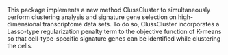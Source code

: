 This package implements a new method ClussCluster to simultaneously perform clustering analysis and signature gene selection on high-dimensional transcriptome data sets. To do so, ClussCluster incorporates a Lasso-type regularization penalty term to the objective function of K-means so that cell-type-specific signature genes can be identified while clustering the cells.
